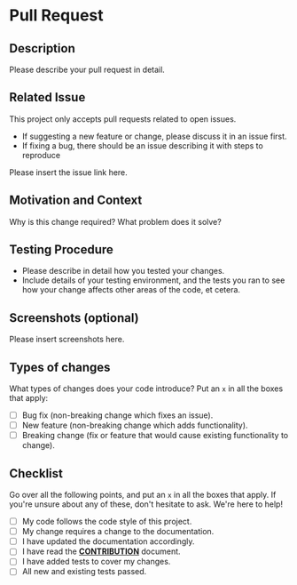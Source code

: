 # Pull Request

## Description

Please describe your pull request in detail.

## Related Issue

This project only accepts pull requests related to open issues.

* If suggesting a new feature or change, please discuss it in an issue first.
* If fixing a bug, there should be an issue describing it with steps to reproduce

Please insert the issue link here.

## Motivation and Context

Why is this change required? What problem does it solve?

## Testing Procedure

* Please describe in detail how you tested your changes.
* Include details of your testing environment, and the tests you ran to see how your change affects other areas of the code, et cetera.

## Screenshots (optional)

Please insert screenshots here.

## Types of changes

What types of changes does your code introduce? Put an `x` in all the boxes that apply:

* [ ] Bug fix (non-breaking change which fixes an issue).
* [ ] New feature (non-breaking change which adds functionality).
* [ ] Breaking change (fix or feature that would cause existing functionality to change).

## Checklist

Go over all the following points, and put an `x` in all the boxes that apply. If you're unsure about any of these, don't hesitate to ask.  We're here to help!

* [ ] My code follows the code style of this project.
* [ ] My change requires a change to the documentation.
* [ ] I have updated the documentation accordingly.
* [ ] I have read the **[CONTRIBUTION](https://github.com/vmug-labs/vmug-labs/blob/master/.github/CONTRIBUTING.md)** document.
* [ ] I have added tests to cover my changes.
* [ ] All new and existing tests passed.
